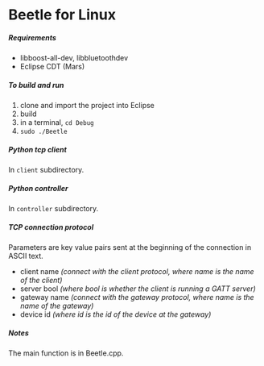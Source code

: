 # Beetle for Linux

##### Requirements
- libboost-all-dev, libbluetoothdev
- Eclipse CDT (Mars)

##### To build and run
1. clone and import the project into Eclipse
2. build
3. in a terminal, ``` cd Debug ```
4. ``` sudo ./Beetle ```  

##### Python tcp client
In ```client``` subdirectory. 

##### Python controller
In ```controller``` subdirectory. 

##### TCP connection protocol
Parameters are key value pairs sent at the beginning of the connection in ASCII text. 

* client name *(connect with the client protocol, where name is the name of the client)*
* server bool *(where bool is whether the client is running a GATT server)*
* gateway name *(connect with the gateway protocol, where name is the name of the gateway)*
* device id *(where id is the id of the device at the gateway)*

##### Notes
The main function is in Beetle.cpp.